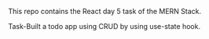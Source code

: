 
This repo contains the React day 5 task of the MERN Stack.

Task-Built a todo app using CRUD by using use-state hook.